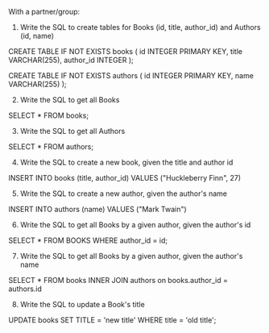 With a partner/group:

1.  Write the SQL to create tables for Books (id, title, author_id) and Authors (id, name)

CREATE TABLE IF NOT EXISTS books (
    id INTEGER PRIMARY KEY,
    title VARCHAR(255),
    author_id INTEGER
);

CREATE TABLE IF NOT EXISTS authors (
    id INTEGER PRIMARY KEY,
    name VARCHAR(255)
);

2.  Write the SQL to get all Books

SELECT * FROM books;

3.  Write the SQL to get all Authors

SELECT * FROM authors; 

4.  Write the SQL to create a new book, given the title and author id

INSERT INTO books (title, author_id) VALUES ("Huckleberry Finn", 27)

5.  Write the SQL to create a new author, given the author's name

INSERT INTO authors (name) VALUES ("Mark Twain")

6.  Write the SQL to get all Books by a given author, given the author's id

SELECT * FROM BOOKS WHERE author_id = id;

7.  Write the SQL to get all Books by a given author, given the author's name

SELECT * FROM books INNER JOIN authors on books.author_id = authors.id

8.  Write the SQL to update a Book's title

UPDATE books SET TITLE = 'new title' WHERE title = 'old title';


